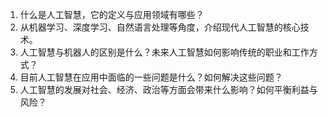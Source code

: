 1. 什么是人工智慧，它的定义与应用领域有哪些？
2. 从机器学习、深度学习、自然语言处理等角度，介绍现代人工智慧的核心技术。
3. 人工智慧与机器人的区别是什么？未来人工智慧如何影响传统的职业和工作方式？
4. 目前人工智慧在应用中面临的一些问题是什么？如何解决这些问题？
5. 人工智慧的发展对社会、经济、政治等方面会带来什么影响？如何平衡利益与风险？